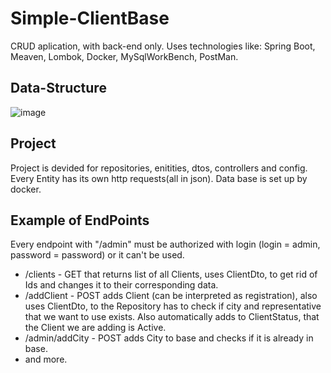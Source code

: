 # Simple-ClientBase
CRUD aplication, with back-end only. Uses technologies like: Spring Boot, Meaven, Lombok, Docker, MySqlWorkBench, PostMan. <Still under development>

Data-Structure
---
![image](https://github.com/KaluxikS/Simple-ClientBase/assets/128908183/08301f6a-6820-46f4-923f-a56bb05c3b7c)

Project
---
Project is devided for repositories, enitities, dtos, controllers and config.
Every Entity has its own http requests(all in json). Data base is set up by docker. 

Example of EndPoints
---
Every endpoint with "/admin" must be authorized with login (login = admin, password = password) or it can't be used.
 - /clients - GET that returns list of all Clients, uses ClientDto, to get rid of Ids and changes it to their corresponding data.
 - /addClient - POST adds Client (can be interpreted as registration), also uses ClientDto, to the Repository has to check if city and representative that we want to use exists. Also automatically adds to ClientStatus, that the Client we are adding is Active.
 - /admin/addCity - POST adds City to base and checks if it is already in base.
 - and more.
